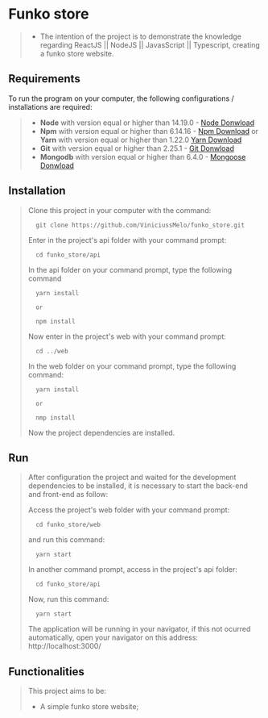 # Funko store
>
> - The intention  of the project is to demonstrate the knowledge regarding ReactJS || NodeJS || JavasScript || Typescript, creating a funko store website.

## Requirements

To run the program on your computer, the following configurations / installations are required:
> - **Node** with version equal or higher than 14.19.0 - [Node Donwload](https://nodejs.org/pt-br/download/)
> - **Npm** with version equal or higher than 6.14.16 - [Npm Download](https://www.npmjs.com/package/download) or **Yarn** with version equal or higher than 1.22.0 [Yarn Download](https://classic.yarnpkg.com/en/docs/install/)
> - **Git** with version equal or higher than 2.25.1 - [Git Donwload](https://git-scm.com/downloads)
> - **Mongodb** with version equal or higher than 6.4.0 - [Mongoose Donwload](https://www.mongodb.com/docs/manual/installation/)

## Installation
> Clone this project in your computer with the command:
> ```
> 	git clone https://github.com/ViniciussMelo/funko_store.git
> ```
> Enter in the project's api folder with your command prompt:
> ```
> 	cd funko_store/api
> ```
> In the api folder on your command prompt, type the following command
> ```
> 	yarn install
>
> 	or
>
> 	npm install
> ```
> Now enter in the project's web with your command prompt:
> ```
> 	cd ../web
> ```
> In the web folder on your command prompt, type the following command:
> ```
> 	yarn install
>
> 	or
>
> 	nmp install
> ```
> Now the project dependencies are installed.

## Run
>
> After configuration the project and waited for the development dependencies to be installed, it is necessary to start the back-end and front-end as follow: 
>
> Access the project's web folder with your command prompt:
> ```
> 	cd funko_store/web
> ```
> and run this command: 
> ```
> 	yarn start
> ```
> In another command prompt, access in the project's api folder:
> ```
> 	cd funko_store/api
> ```
> Now, run this command:
> ```
> 	yarn start
> ```
> The application will be running in your navigator, if this not ocurred automatically, open your navigator on this address: http://localhost:3000/

## Functionalities

> This project aims to be: 
>
> - A simple funko store website;
